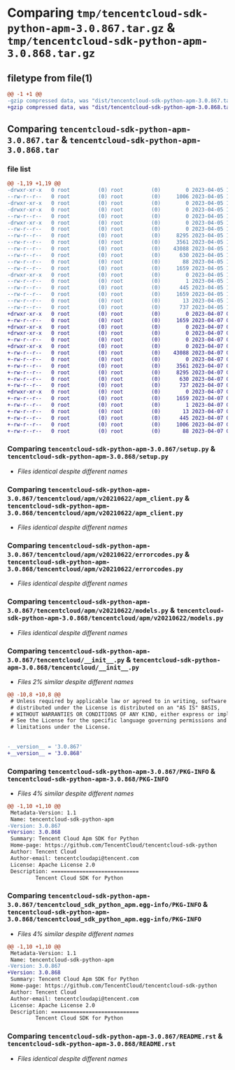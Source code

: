 # Comparing `tmp/tencentcloud-sdk-python-apm-3.0.867.tar.gz` & `tmp/tencentcloud-sdk-python-apm-3.0.868.tar.gz`

## filetype from file(1)

```diff
@@ -1 +1 @@
-gzip compressed data, was "dist/tencentcloud-sdk-python-apm-3.0.867.tar", last modified: Wed Apr  5 16:17:58 2023, max compression
+gzip compressed data, was "dist/tencentcloud-sdk-python-apm-3.0.868.tar", last modified: Fri Apr  7 00:18:26 2023, max compression
```

## Comparing `tencentcloud-sdk-python-apm-3.0.867.tar` & `tencentcloud-sdk-python-apm-3.0.868.tar`

### file list

```diff
@@ -1,19 +1,19 @@
-drwxr-xr-x   0 root         (0) root         (0)        0 2023-04-05 16:17:58.000000 tencentcloud-sdk-python-apm-3.0.867/
--rw-r--r--   0 root         (0) root         (0)     1006 2023-04-05 16:17:57.000000 tencentcloud-sdk-python-apm-3.0.867/setup.py
-drwxr-xr-x   0 root         (0) root         (0)        0 2023-04-05 16:17:58.000000 tencentcloud-sdk-python-apm-3.0.867/tencentcloud/
-drwxr-xr-x   0 root         (0) root         (0)        0 2023-04-05 16:17:58.000000 tencentcloud-sdk-python-apm-3.0.867/tencentcloud/apm/
--rw-r--r--   0 root         (0) root         (0)        0 2023-04-05 16:17:57.000000 tencentcloud-sdk-python-apm-3.0.867/tencentcloud/apm/__init__.py
-drwxr-xr-x   0 root         (0) root         (0)        0 2023-04-05 16:17:58.000000 tencentcloud-sdk-python-apm-3.0.867/tencentcloud/apm/v20210622/
--rw-r--r--   0 root         (0) root         (0)        0 2023-04-05 16:17:57.000000 tencentcloud-sdk-python-apm-3.0.867/tencentcloud/apm/v20210622/__init__.py
--rw-r--r--   0 root         (0) root         (0)     8295 2023-04-05 16:17:57.000000 tencentcloud-sdk-python-apm-3.0.867/tencentcloud/apm/v20210622/apm_client.py
--rw-r--r--   0 root         (0) root         (0)     3561 2023-04-05 16:17:57.000000 tencentcloud-sdk-python-apm-3.0.867/tencentcloud/apm/v20210622/errorcodes.py
--rw-r--r--   0 root         (0) root         (0)    43088 2023-04-05 16:17:57.000000 tencentcloud-sdk-python-apm-3.0.867/tencentcloud/apm/v20210622/models.py
--rw-r--r--   0 root         (0) root         (0)      630 2023-04-05 16:17:57.000000 tencentcloud-sdk-python-apm-3.0.867/tencentcloud/__init__.py
--rw-r--r--   0 root         (0) root         (0)       88 2023-04-05 16:17:58.000000 tencentcloud-sdk-python-apm-3.0.867/setup.cfg
--rw-r--r--   0 root         (0) root         (0)     1659 2023-04-05 16:17:58.000000 tencentcloud-sdk-python-apm-3.0.867/PKG-INFO
-drwxr-xr-x   0 root         (0) root         (0)        0 2023-04-05 16:17:58.000000 tencentcloud-sdk-python-apm-3.0.867/tencentcloud_sdk_python_apm.egg-info/
--rw-r--r--   0 root         (0) root         (0)        1 2023-04-05 16:17:58.000000 tencentcloud-sdk-python-apm-3.0.867/tencentcloud_sdk_python_apm.egg-info/dependency_links.txt
--rw-r--r--   0 root         (0) root         (0)      445 2023-04-05 16:17:58.000000 tencentcloud-sdk-python-apm-3.0.867/tencentcloud_sdk_python_apm.egg-info/SOURCES.txt
--rw-r--r--   0 root         (0) root         (0)     1659 2023-04-05 16:17:58.000000 tencentcloud-sdk-python-apm-3.0.867/tencentcloud_sdk_python_apm.egg-info/PKG-INFO
--rw-r--r--   0 root         (0) root         (0)       13 2023-04-05 16:17:58.000000 tencentcloud-sdk-python-apm-3.0.867/tencentcloud_sdk_python_apm.egg-info/top_level.txt
--rw-r--r--   0 root         (0) root         (0)      737 2023-04-05 16:17:57.000000 tencentcloud-sdk-python-apm-3.0.867/README.rst
+drwxr-xr-x   0 root         (0) root         (0)        0 2023-04-07 00:18:26.000000 tencentcloud-sdk-python-apm-3.0.868/
+-rw-r--r--   0 root         (0) root         (0)     1659 2023-04-07 00:18:26.000000 tencentcloud-sdk-python-apm-3.0.868/PKG-INFO
+drwxr-xr-x   0 root         (0) root         (0)        0 2023-04-07 00:18:26.000000 tencentcloud-sdk-python-apm-3.0.868/tencentcloud/
+drwxr-xr-x   0 root         (0) root         (0)        0 2023-04-07 00:18:26.000000 tencentcloud-sdk-python-apm-3.0.868/tencentcloud/apm/
+-rw-r--r--   0 root         (0) root         (0)        0 2023-04-07 00:18:26.000000 tencentcloud-sdk-python-apm-3.0.868/tencentcloud/apm/__init__.py
+drwxr-xr-x   0 root         (0) root         (0)        0 2023-04-07 00:18:26.000000 tencentcloud-sdk-python-apm-3.0.868/tencentcloud/apm/v20210622/
+-rw-r--r--   0 root         (0) root         (0)    43088 2023-04-07 00:18:26.000000 tencentcloud-sdk-python-apm-3.0.868/tencentcloud/apm/v20210622/models.py
+-rw-r--r--   0 root         (0) root         (0)        0 2023-04-07 00:18:26.000000 tencentcloud-sdk-python-apm-3.0.868/tencentcloud/apm/v20210622/__init__.py
+-rw-r--r--   0 root         (0) root         (0)     3561 2023-04-07 00:18:26.000000 tencentcloud-sdk-python-apm-3.0.868/tencentcloud/apm/v20210622/errorcodes.py
+-rw-r--r--   0 root         (0) root         (0)     8295 2023-04-07 00:18:26.000000 tencentcloud-sdk-python-apm-3.0.868/tencentcloud/apm/v20210622/apm_client.py
+-rw-r--r--   0 root         (0) root         (0)      630 2023-04-07 00:18:26.000000 tencentcloud-sdk-python-apm-3.0.868/tencentcloud/__init__.py
+-rw-r--r--   0 root         (0) root         (0)      737 2023-04-07 00:18:26.000000 tencentcloud-sdk-python-apm-3.0.868/README.rst
+drwxr-xr-x   0 root         (0) root         (0)        0 2023-04-07 00:18:26.000000 tencentcloud-sdk-python-apm-3.0.868/tencentcloud_sdk_python_apm.egg-info/
+-rw-r--r--   0 root         (0) root         (0)     1659 2023-04-07 00:18:26.000000 tencentcloud-sdk-python-apm-3.0.868/tencentcloud_sdk_python_apm.egg-info/PKG-INFO
+-rw-r--r--   0 root         (0) root         (0)        1 2023-04-07 00:18:26.000000 tencentcloud-sdk-python-apm-3.0.868/tencentcloud_sdk_python_apm.egg-info/dependency_links.txt
+-rw-r--r--   0 root         (0) root         (0)       13 2023-04-07 00:18:26.000000 tencentcloud-sdk-python-apm-3.0.868/tencentcloud_sdk_python_apm.egg-info/top_level.txt
+-rw-r--r--   0 root         (0) root         (0)      445 2023-04-07 00:18:26.000000 tencentcloud-sdk-python-apm-3.0.868/tencentcloud_sdk_python_apm.egg-info/SOURCES.txt
+-rw-r--r--   0 root         (0) root         (0)     1006 2023-04-07 00:18:26.000000 tencentcloud-sdk-python-apm-3.0.868/setup.py
+-rw-r--r--   0 root         (0) root         (0)       88 2023-04-07 00:18:26.000000 tencentcloud-sdk-python-apm-3.0.868/setup.cfg
```

### Comparing `tencentcloud-sdk-python-apm-3.0.867/setup.py` & `tencentcloud-sdk-python-apm-3.0.868/setup.py`

 * *Files identical despite different names*

### Comparing `tencentcloud-sdk-python-apm-3.0.867/tencentcloud/apm/v20210622/apm_client.py` & `tencentcloud-sdk-python-apm-3.0.868/tencentcloud/apm/v20210622/apm_client.py`

 * *Files identical despite different names*

### Comparing `tencentcloud-sdk-python-apm-3.0.867/tencentcloud/apm/v20210622/errorcodes.py` & `tencentcloud-sdk-python-apm-3.0.868/tencentcloud/apm/v20210622/errorcodes.py`

 * *Files identical despite different names*

### Comparing `tencentcloud-sdk-python-apm-3.0.867/tencentcloud/apm/v20210622/models.py` & `tencentcloud-sdk-python-apm-3.0.868/tencentcloud/apm/v20210622/models.py`

 * *Files identical despite different names*

### Comparing `tencentcloud-sdk-python-apm-3.0.867/tencentcloud/__init__.py` & `tencentcloud-sdk-python-apm-3.0.868/tencentcloud/__init__.py`

 * *Files 2% similar despite different names*

```diff
@@ -10,8 +10,8 @@
 # Unless required by applicable law or agreed to in writing, software
 # distributed under the License is distributed on an "AS IS" BASIS,
 # WITHOUT WARRANTIES OR CONDITIONS OF ANY KIND, either express or implied.
 # See the License for the specific language governing permissions and
 # limitations under the License.
 
 
-__version__ = '3.0.867'
+__version__ = '3.0.868'
```

### Comparing `tencentcloud-sdk-python-apm-3.0.867/PKG-INFO` & `tencentcloud-sdk-python-apm-3.0.868/PKG-INFO`

 * *Files 4% similar despite different names*

```diff
@@ -1,10 +1,10 @@
 Metadata-Version: 1.1
 Name: tencentcloud-sdk-python-apm
-Version: 3.0.867
+Version: 3.0.868
 Summary: Tencent Cloud Apm SDK for Python
 Home-page: https://github.com/TencentCloud/tencentcloud-sdk-python
 Author: Tencent Cloud
 Author-email: tencentcloudapi@tencent.com
 License: Apache License 2.0
 Description: ============================
         Tencent Cloud SDK for Python
```

### Comparing `tencentcloud-sdk-python-apm-3.0.867/tencentcloud_sdk_python_apm.egg-info/PKG-INFO` & `tencentcloud-sdk-python-apm-3.0.868/tencentcloud_sdk_python_apm.egg-info/PKG-INFO`

 * *Files 4% similar despite different names*

```diff
@@ -1,10 +1,10 @@
 Metadata-Version: 1.1
 Name: tencentcloud-sdk-python-apm
-Version: 3.0.867
+Version: 3.0.868
 Summary: Tencent Cloud Apm SDK for Python
 Home-page: https://github.com/TencentCloud/tencentcloud-sdk-python
 Author: Tencent Cloud
 Author-email: tencentcloudapi@tencent.com
 License: Apache License 2.0
 Description: ============================
         Tencent Cloud SDK for Python
```

### Comparing `tencentcloud-sdk-python-apm-3.0.867/README.rst` & `tencentcloud-sdk-python-apm-3.0.868/README.rst`

 * *Files identical despite different names*

